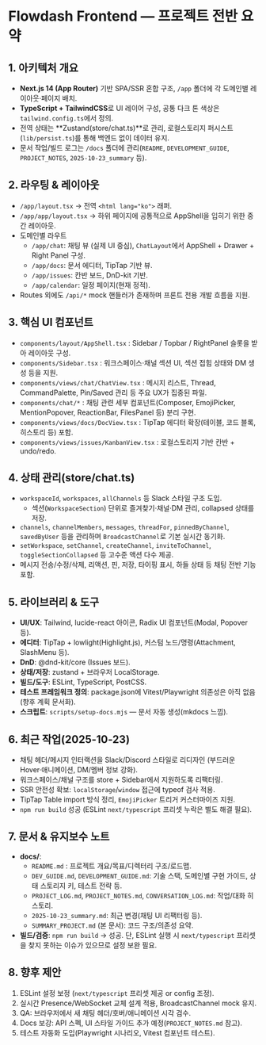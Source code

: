 # Flowdash Frontend — 프로젝트 전반 요약

## 1. 아키텍처 개요
- **Next.js 14 (App Router)** 기반 SPA/SSR 혼합 구조, `/app` 폴더에 각 도메인별 레이아웃·페이지 배치.
- **TypeScript + TailwindCSS**로 UI 레이어 구성, 공통 다크 톤 색상은 `tailwind.config.ts`에서 정의.
- 전역 상태는 **Zustand(store/chat.ts)**로 관리, 로컬스토리지 퍼시스트(`lib/persist.ts`)를 통해 백엔드 없이 데이터 유지.
- 문서 작업/빌드 로그는 `/docs` 폴더에 관리(`README`, `DEVELOPMENT_GUIDE`, `PROJECT_NOTES`, `2025-10-23_summary` 등).

## 2. 라우팅 & 레이아웃
- `/app/layout.tsx` → 전역 `<html lang="ko">` 래퍼.
- `/app/app/layout.tsx` → 하위 페이지에 공통적으로 AppShell을 입히기 위한 중간 레이아웃.
- 도메인별 라우트  
  - `/app/chat`: 채팅 뷰 (실제 UI 중심), `ChatLayout`에서 AppShell + Drawer + Right Panel 구성.  
  - `/app/docs`: 문서 에디터, TipTap 기반 뷰.  
  - `/app/issues`: 칸반 보드, DnD-kit 기반.  
  - `/app/calendar`: 일정 페이지(현재 정적).  
- Routes 외에도 `/api/*` mock 핸들러가 존재하며 프론트 전용 개발 흐름을 지원.

## 3. 핵심 UI 컴포넌트
- `components/layout/AppShell.tsx` : Sidebar / Topbar / RightPanel 슬롯을 받아 레이아웃 구성.
- `components/Sidebar.tsx` : 워크스페이스·채널 섹션 UI, 섹션 접힘 상태와 DM 생성 등을 지원.
- `components/views/chat/ChatView.tsx` : 메시지 리스트, Thread, CommandPalette, Pin/Saved 관리 등 주요 UX가 집중된 파일.
- `components/chat/*` : 채팅 관련 세부 컴포넌트(Composer, EmojiPicker, MentionPopover, ReactionBar, FilesPanel 등) 분리 구현.
- `components/views/docs/DocView.tsx` : TipTap 에디터 확장(테이블, 코드 블록, 히스토리 등) 포함.
- `components/views/issues/KanbanView.tsx` : 로컬스토리지 기반 칸반 + undo/redo.

## 4. 상태 관리(store/chat.ts)
- `workspaceId`, `workspaces`, `allChannels` 등 Slack 스타일 구조 도입.  
  - 섹션(`WorkspaceSection`) 단위로 즐겨찾기·채널·DM 관리, collapsed 상태를 저장.
- `channels`, `channelMembers`, `messages`, `threadFor`, `pinnedByChannel`, `savedByUser` 등을 관리하며 `BroadcastChannel`로 기본 실시간 동기화.
- `setWorkspace`, `setChannel`, `createChannel`, `inviteToChannel`, `toggleSectionCollapsed` 등 고수준 액션 다수 제공.
- 메시지 전송/수정/삭제, 리액션, 핀, 저장, 타이핑 표시, 하들 상태 등 채팅 전반 기능 포함.

## 5. 라이브러리 & 도구
- **UI/UX**: Tailwind, lucide-react 아이콘, Radix UI 컴포넌트(Modal, Popover 등).  
- **에디터**: TipTap + lowlight(Highlight.js), 커스텀 노드/명령(Attachment, SlashMenu 등).  
- **DnD**: @dnd-kit/core (Issues 보드).  
- **상태/저장**: zustand + 브라우저 LocalStorage.  
- **빌드/도구**: ESLint, TypeScript, PostCSS.  
- **테스트 프레임워크 정의**: package.json에 Vitest/Playwright 의존성은 아직 없음(향후 계획 문서화).  
- **스크립트**: `scripts/setup-docs.mjs` — 문서 자동 생성(mkdocs 느낌).

## 6. 최근 작업(2025-10-23)
- 채팅 헤더/메시지 인터랙션을 Slack/Discord 스타일로 리디자인 (부드러운 Hover·애니메이션, DM/멤버 정보 강화).  
- 워크스페이스/채널 구조를 store + Sidebar에서 지원하도록 리팩터링.  
- SSR 안전성 확보: `localStorage`/`window` 접근에 typeof 검사 적용.  
- TipTap Table import 방식 정리, `EmojiPicker` 트리거 커스터마이즈 지원.  
- `npm run build` 성공 (ESLint `next/typescript` 프리셋 누락은 별도 해결 필요).

## 7. 문서 & 유지보수 노트
- **docs/**:  
  - `README.md` : 프로젝트 개요/목표/디렉터리 구조/로드맵.  
  - `DEV_GUIDE.md`, `DEVELOPMENT_GUIDE.md`: 기술 스택, 도메인별 구현 가이드, 상태 스토리지 키, 테스트 전략 등.  
  - `PROJECT_LOG.md`, `PROJECT_NOTES.md`, `CONVERSATION_LOG.md`: 작업/대화 히스토리.  
  - `2025-10-23_summary.md`: 최근 변경(채팅 UI 리팩터링 등).  
  - `SUMMARY_PROJECT.md` (본 문서): 코드 구조/의존성 요약.
- **빌드/검증**: `npm run build` → 성공. 단, ESLint 실행 시 `next/typescript` 프리셋을 찾지 못하는 이슈가 있으므로 설정 보완 필요.

## 8. 향후 제안
1. ESLint 설정 보정 (`next/typescript` 프리셋 제공 or config 조정).  
2. 실시간 Presence/WebSocket 교체 설계 적용, BroadcastChannel mock 유지.  
3. QA: 브라우저에서 새 채팅 헤더/호버/애니메이션 시각 검수.  
4. Docs 보강: API 스펙, UI 스타일 가이드 추가 예정(`PROJECT_NOTES.md` 참고).  
5. 테스트 자동화 도입(Playwright 시나리오, Vitest 컴포넌트 테스트).
